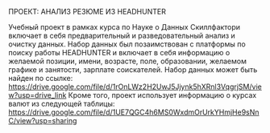 ПРОЕКТ: АНАЛИЗ РЕЗЮМЕ ИЗ HEADHUNTER

Учебный проект в рамках курса по Науке о Данных Скиллфактори включает в себя предварительный и разведовательный анализ и очистку данных.
Набор данных был позаимствован с платформы по поиску работы HEADHUNTER и включает в себя информацию о желаемой позиции, имени, возрасте, поле, образовании, желаемом графике и занятости, зарплате соискателей. 
Набор данных может быть найден по ссылке: https://drive.google.com/file/d/1rOnLWz2H2UwJ5Jjynk5hXRnl3VqgrjSM/view?usp=drive_link
Кроме того, проект использует информацию о курсах валют из следующей таблицы: https://drive.google.com/file/d/1UE7QGC4h6MS0WxdmOrUrkYHmjHe9sNnC/view?usp=sharing
